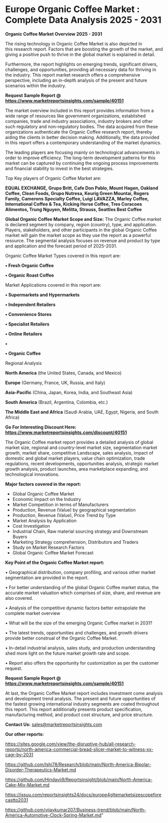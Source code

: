 # Europe Organic Coffee Market : Complete Data Analysis 2025 - 2031

<Strong> Organic Coffee Market Overview 2025 - 2031</strong>

The rising technology in Organic Coffee Market is also depicted in this research report. Factors that are boosting the growth of the market, and giving a positive push to thrive in the global market is explained in detail.

Furthermore, the report highlights on emerging trends, significant drivers, challenges, and opportunities, providing all necessary data for thriving in the industry. This report market research offers a comprehensive perspective, including an in-depth analysis of the present and future scenarios within the industry.

<strong>Request Sample Report @ <a href=https://www.marketreportsinsights.com/sample/40151>https://www.marketreportsinsights.com/sample/40151</a></strong>

The market overview included in this report provides information from a wide range of resources like government organizations, established companies, trade and industry associations, industry brokers and other such regulatory and non-regulatory bodies. The data acquired from these organizations authenticate the Organic Coffee research report, thereby aiding the clients in better decision making. Additionally, the data provided in this report offers a contemporary understanding of the market dynamics.

The leading players are focusing mainly on technological advancements in order to improve efficiency. The long-term development patterns for this market can be captured by continuing the ongoing process improvements and financial stability to invest in the best strategies.

Top Key players of Organic Coffee Market are:

<strong>EQUAL EXCHANGE, Grupo Britt, Cafe Don Pablo, Mount Hagen, Oakland Coffee, Clean Foods, Grupo Nutresa, Keurig Green Mountai, Rogers Family, Camerons Specialty Coffee, Luigi LAVAZZA, Marley Coffee, International Coffee & Tea, Kicking Horse Coffee, Tres Coracoes Alimentos, Trung Nguyen, Melitta, Strauss, Seattles Best Coffee</strong>

<strong><b>Global Organic Coffee Market Scope and Size:</b></strong>
The Organic Coffee market is declared segment by company, region (country), type, and application. Players, stakeholders, and other participants in the global Organic Coffee market will gain the market scope as they use the report as a powerful resource. The segmental analysis focuses on revenue and product by type and application and the forecast period of 2025-2031.

Organic Coffee Market Types covered in this report are:

<strong>•  Fresh Organic Coffee

•  Organic Roast Coffee</strong>

Market Applications covered in this report are:

<strong>•  Supermarkets and Hypermarkets

•  Independent Retailers

•  Convenience Stores

•  Specialist Retailers

•  Online Retailers

•  

•  Organic Coffee</strong> 

Regional Analysis

<strong>North America</strong> (the United States, Canada, and Mexico)

<strong>Europe</strong> (Germany, France, UK, Russia, and Italy)

<strong>Asia-Pacific</strong> (China, Japan, Korea, India, and Southeast Asia)

<strong>South America</strong> (Brazil, Argentina, Colombia, etc.)

<strong>The Middle East and Africa</strong> (Saudi Arabia, UAE, Egypt, Nigeria, and South Africa)

<strong>Go For Interesting Discount Here: <a href=https://www.marketreportsinsights.com/discount/40151>https://www.marketreportsinsights.com/discount/40151</a></strong>

The Organic Coffee market report provides a detailed analysis of global market size, regional and country-level market size, segmentation market growth, market share, competitive Landscape, sales analysis, impact of domestic and global market players, value chain optimization, trade regulations, recent developments, opportunities analysis, strategic market growth analysis, product launches, area marketplace expanding, and technological innovations.

<strong><b>Major factors covered in the report:</b></strong>
<ul>
  <li>Global Organic Coffee Market </li>
  <li>Economic Impact on the Industry</li>
  <li>Market Competition in terms of Manufacturers</li>
  <li>Production, Revenue (Value) by geographical segmentation</li>
  <li>Production, Revenue (Value), Price Trend by Type</li>
  <li>Market Analysis by Application</li>
  <li>Cost Investigation</li>
  <li>Industrial Chain, Raw material sourcing strategy and Downstream Buyers</li>
  <li>Marketing Strategy comprehension, Distributors and Traders</li>
  <li>Study on Market Research Factors</li>
  <li>Global Organic Coffee Market Forecast</li>
</ul>

<strong><b>Key Point of the Organic Coffee Market report:</b></strong>

• Geographical distribution, company profiling, and various other market segmentation are provided in the report.

• For better understanding of the global Organic Coffee market status, the accurate market valuation which comprises of size, share, and revenue are also covered.

• Analysis of the competitive dynamic factors better extrapolate the complete market overview

• What will be the size of the emerging Organic Coffee market in 2031?

• The latest trends, opportunities and challenges, and growth drivers provide better construal of the Organic Coffee Market.

• In-detail industrial analysis, sales study, and production understanding shed more light on the future market growth rate and scope.

• Report also offers the opportunity for customization as per the customer request.

<strong>Request Sample Report @ <a href=https://www.marketreportsinsights.com/sample/40151>https://www.marketreportsinsights.com/sample/40151</a></strong>

At last, the Organic Coffee Market report includes investment come analysis and development trend analysis. The present and future opportunities of the fastest growing international industry segments are coated throughout this report. This report additionally presents product specification, manufacturing method, and product cost structure, and price structure.

<strong>Contact Us:</strong>
sales@marketreportsinsights.com

<strong>Our other reports:</strong>

<a href=https://sites.google.com/view/the-disruptive-hub/all-research-reports/north-america-commercial-bread-slicer-market-to-witness-xx-cagr-by-2031>https://sites.google.com/view/the-disruptive-hub/all-research-reports/north-america-commercial-bread-slicer-market-to-witness-xx-cagr-by-2031</a>

<a href=https://github.com/Ishi78/Research/blob/main/North-America-Bipolar-Disorder-Therapeutics-Market.md>https://github.com/Ishi78/Research/blob/main/North-America-Bipolar-Disorder-Therapeutics-Market.md</a>

<a href=https://github.com/Hindavii9/Reportsinsight/blob/main/North-America-Cake-Mix-Market.md>https://github.com/Hindavii9/Reportsinsight/blob/main/North-America-Cake-Mix-Market.md</a>

<a href=https://issuu.com/reportsinsights24/docs/europe4gltemarketsizescopeforecastto2031>https://issuu.com/reportsinsights24/docs/europe4gltemarketsizescopeforecastto2031</a>

<a href=https://github.com/vijaykumar207/Business-trend/blob/main/North-America-Automotive-Clock-Spring-Market.md>https://github.com/vijaykumar207/Business-trend/blob/main/North-America-Automotive-Clock-Spring-Market.md</a>"
